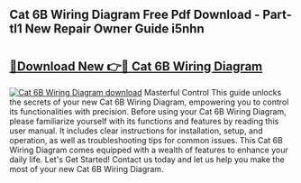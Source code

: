 ## Cat 6B Wiring Diagram Free Pdf Download - Part-tl1 New Repair Owner Guide i5nhn

# <h2><a href="http://dfqu417.blite.top/?on=Cat+6B+Wiring+Diagram">🔗Download New 👉🔴 Cat 6B Wiring Diagram</a></h2>

[![Cat 6B Wiring Diagram download](https://i.imgur.com/lujVjoI.png)](http://dfqu417.blite.top/?on=Cat+6B+Wiring+Diagram)
Masterful Control This guide unlocks the secrets of your new Cat 6B Wiring Diagram, empowering you to control its functionalities with precision. Before using your Cat 6B Wiring Diagram, please familiarize yourself with its functions and features by reading this user manual. It includes clear instructions for installation, setup, and operation, as well as troubleshooting tips for common issues. This Cat 6B Wiring Diagram comes equipped with a wealth of features to enhance your daily life. Let's Get Started! Contact us today and let us help you make the most of your new Cat 6B Wiring Diagram.
